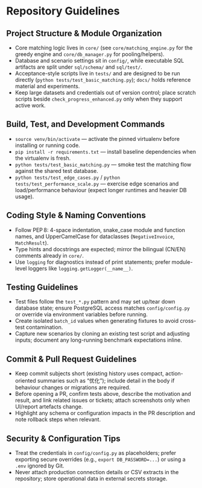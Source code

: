 # Repository Guidelines

## Project Structure & Module Organization
- Core matching logic lives in `core/` (see `core/matching_engine.py` for the greedy engine and `core/db_manager.py` for pooling/helpers).
- Database and scenario settings sit in `config/`, while executable SQL artifacts are split under `sql/schema/` and `sql/test/`.
- Acceptance-style scripts live in `tests/` and are designed to be run directly (`python tests/test_basic_matching.py`); `docs/` holds reference material and experiments.
- Keep large datasets and credentials out of version control; place scratch scripts beside `check_progress_enhanced.py` only when they support active work.

## Build, Test, and Development Commands
- `source venv/bin/activate` — activate the pinned virtualenv before installing or running code.
- `pip install -r requirements.txt` — install baseline dependencies when the virtualenv is fresh.
- `python tests/test_basic_matching.py` — smoke test the matching flow against the shared test database.
- `python tests/test_edge_cases.py` / `python tests/test_performance_scale.py` — exercise edge scenarios and load/performance behaviour (expect longer runtimes and heavier DB usage).

## Coding Style & Naming Conventions
- Follow PEP 8: 4-space indentation, snake_case module and function names, and UpperCamelCase for dataclasses (`NegativeInvoice`, `MatchResult`).
- Type hints and docstrings are expected; mirror the bilingual (CN/EN) comments already in `core/`.
- Use `logging` for diagnostics instead of print statements; prefer module-level loggers like `logging.getLogger(__name__)`.

## Testing Guidelines
- Test files follow the `test_*.py` pattern and may set up/tear down database state; ensure PostgreSQL access matches `config/config.py` or override via environment variables before running.
- Create isolated `batch_id` values when generating fixtures to avoid cross-test contamination.
- Capture new scenarios by cloning an existing test script and adjusting inputs; document any long-running benchmark expectations inline.

## Commit & Pull Request Guidelines
- Keep commit subjects short (existing history uses compact, action-oriented summaries such as “优化”); include detail in the body if behaviour changes or migrations are required.
- Before opening a PR, confirm tests above, describe the motivation and result, and link related issues or tickets; attach screenshots only when UI/report artefacts change.
- Highlight any schema or configuration impacts in the PR description and note rollback steps when relevant.

## Security & Configuration Tips
- Treat the credentials in `config/config.py` as placeholders; prefer exporting secure overrides (e.g., `export DB_PASSWORD=...`) or using a `.env` ignored by Git.
- Never attach production connection details or CSV extracts in the repository; store operational data in external secrets storage.
